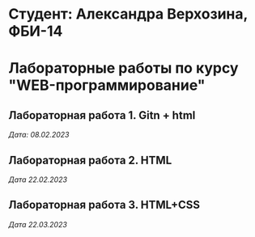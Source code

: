 # Студент: Александра Верхозина, ФБИ-14

# Лабораторные работы по курсу "WEB-программирование"

## Лабораторная работа 1. Gitn + html

*Дата: 08.02.2023*

## Лабораторная работа 2. HTML

*Дата 22.02.2023*

## Лабораторная работа 3. HTML+CSS

*Дата 22.03.2023*